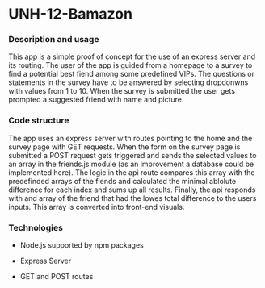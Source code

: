 # UNH-12-Bamazon

### Description and usage

This app is a simple proof of concept for the use of an express server and its routing. The user of the app is guided from a homepage to a survey to find a potential best fiend among some predefined VIPs. The questions or statements in the survey have to be answered by selecting dropdonwns with values from 1 to 10. When the survey is submitted the user gets prompted a suggested friend with name and picture.

### Code structure

The app uses an express server with routes pointing to the home and the survey page with GET requests. When the form on the survey page is submitted a POST request gets triggered and sends the selected values to an array in the friends.js module (as an improvement a database could be implemented here). The logic in the api route compares this array with the predefinded arrays of the fiends and calculated the minimal ablolute difference for each index and sums up all results. Finally, the api responds with and array of the friend that had the lowes total difference to the users inputs. This array is converted into front-end visuals.

### Technologies

* Node.js supported by npm packages

* Express Server

* GET and POST routes